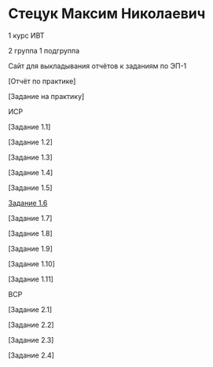 # Стецук Максим Николаевич

1 курс ИВТ

2 группа 1 подгруппа

Сайт для выкладывания отчётов к заданиям по ЭП-1

[Отчёт по практике]

[Задание на практику]

ИСР

[Задание 1.1]

[Задание 1.2]

[Задание 1.3]

[Задание 1.4]

[Задание 1.5]

[Задание 1.6](https://github.com/XtulenchikX/XtulenchikX.github.io/blob/main/%D0%A1%D1%82%D0%B5%D1%86%D1%83%D0%BA%202%D0%B3%D1%80.1%D0%BF.%D0%B3%D1%80.%20%D0%97%D0%B0%D0%B4%D0%B0%D0%BD%D0%B8%D0%B5%20%D0%98%D0%A1%D0%A0%201.6.pdf)

[Задание 1.7]

[Задание 1.8]

[Задание 1.9]

[Задание 1.10]

[Задание 1.11]

ВСР

[Задание 2.1]

[Задание 2.2]

[Задание 2.3]

[Задание 2.4]
